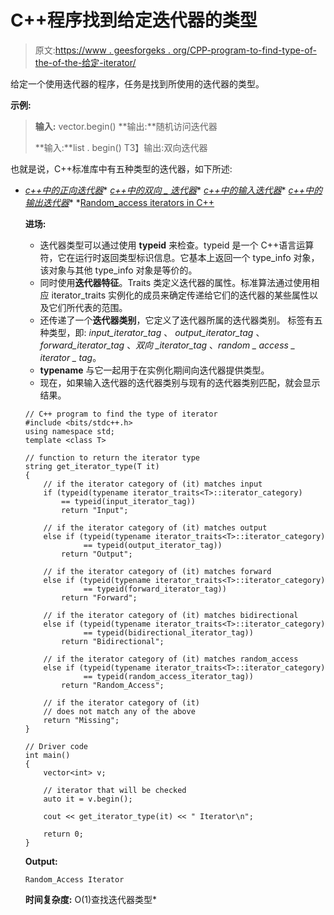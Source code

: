# C++程序找到给定迭代器的类型

> 原文:[https://www . geesforgeks . org/CPP-program-to-find-type-of-the-of-the-给定-iterator/](https://www.geeksforgeeks.org/cpp-program-to-find-the-type-of-the-given-iterator/)

给定一个使用迭代器的程序，任务是找到所使用的迭代器的类型。

**示例:**

> **输入:** vector.begin()
> **输出:**随机访问迭代器
> 
> **输入:**list . begin()
> T3】输出:双向迭代器

也就是说，C++标准库中有五种类型的迭代器，如下所述:

*   *[c++中的正向迭代器](https://www.geeksforgeeks.org/forward-iterators-in-cpp/)**   *[c++中的双向 _ 迭代器](https://www.geeksforgeeks.org/bidirectional-iterators-in-cpp/)**   *[c++中的输入迭代器](https://www.geeksforgeeks.org/input-iterators-in-cpp/)**   *[c++中的输出迭代器](https://www.geeksforgeeks.org/output-iterators-cpp/)**   *[Random_access iterators in C++](https://www.geeksforgeeks.org/random-access-iterators-in-cpp/)

    **进场:**

    *   迭代器类型可以通过使用 **typeid** 来检查。typeid 是一个 C++语言运算符，它在运行时返回类型标识信息。它基本上返回一个 type_info 对象，该对象与其他 type_info 对象是等价的。
    *   同时使用**迭代器特征**。Traits 类定义迭代器的属性。标准算法通过使用相应 iterator_traits 实例化的成员来确定传递给它们的迭代器的某些属性以及它们所代表的范围。
    *   还传递了一个**迭代器类别**，它定义了迭代器所属的迭代器类别。
        标签有五种类型，即: *input_iterator_tag* 、 *output_iterator_tag* 、 *forward_iterator_tag* 、*双向 _iterator_tag* 、*random _ access _ iterator _ tag*。
    *   **typename** 与它一起用于在实例化期间向迭代器提供类型。
    *   现在，如果输入迭代器的迭代器类别与现有的迭代器类别匹配，就会显示结果。

    ```
    // C++ program to find the type of iterator
    #include <bits/stdc++.h>
    using namespace std;
    template <class T>

    // function to return the iterator type
    string get_iterator_type(T it)
    {
        // if the iterator category of (it) matches input
        if (typeid(typename iterator_traits<T>::iterator_category)
            == typeid(input_iterator_tag))
            return "Input";

        // if the iterator category of (it) matches output
        else if (typeid(typename iterator_traits<T>::iterator_category)
                 == typeid(output_iterator_tag))
            return "Output";

        // if the iterator category of (it) matches forward
        else if (typeid(typename iterator_traits<T>::iterator_category)
                 == typeid(forward_iterator_tag))
            return "Forward";

        // if the iterator category of (it) matches bidirectional
        else if (typeid(typename iterator_traits<T>::iterator_category)
                 == typeid(bidirectional_iterator_tag))
            return "Bidirectional";

        // if the iterator category of (it) matches random_access
        else if (typeid(typename iterator_traits<T>::iterator_category)
                 == typeid(random_access_iterator_tag))
            return "Random_Access";

        // if the iterator category of (it)
        // does not match any of the above
        return "Missing";
    }

    // Driver code
    int main()
    {
        vector<int> v;

        // iterator that will be checked
        auto it = v.begin();

        cout << get_iterator_type(it) << " Iterator\n";

        return 0;
    }
    ```

    **Output:**

    ```
    Random_Access Iterator

    ```

    **时间复杂度:** O(1)查找迭代器类型*